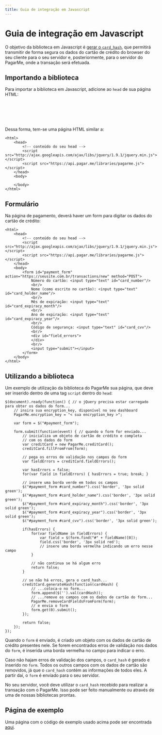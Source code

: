 ```yaml
---
title: Guia de integração em Javascript
---
```


# Guia de integração em Javascript

O objetivo da biblioteca em Javascript é [gerar o `card_hash`](/restful-api/card-hash), que permitirá transmitir de forma segura os dados do cartão de crédito do browser do seu cliente para o seu servidor e, posteriormente, para o servidor do PagarMe, onde a transação será efetuada.

## Importando a biblioteca

Para importar a biblioteca em Javascript, adicione ao `head` de sua página HTML:

<pre><code data-language="html"><script src="http://ajax.googleapis.com/ajax/libs/jquery/1.9.1/jquery.min.js"></script>
<script src="https://api.pagar.me/libraries/pagarme.js"></script>
</code></pre>

Dessa forma, tem-se uma página HTML similar a:

<pre><code data-language="html">&lt;html&gt;
    &lt;head&gt;
        &lt;!-- conte&uacute;do do seu head --&gt;
        &lt;script src=&quot;http://ajax.googleapis.com/ajax/libs/jquery/1.9.1/jquery.min.js&quot;&gt;&lt;/script&gt;
        &lt;script src=&quot;https://api.pagar.me/libraries/pagarme.js&quot;&gt;&lt;/script&gt;
    &lt;/head&gt;
    &lt;body&gt;
        <!-- conte&uacute;do da sua p&aacute;gina -->
    &lt;/body&gt;
&lt;/html&gt;
</code></pre>

## Formulário

Na página de pagamento, deverá haver um form para digitar os dados do cartão de crédito:

<pre><code data-language="html">&lt;html&gt;
    &lt;head&gt;
        &lt;!-- conte&uacute;do do seu head --&gt;
        &lt;script src=&quot;http://ajax.googleapis.com/ajax/libs/jquery/1.9.1/jquery.min.js&quot;&gt;&lt;/script&gt;
        &lt;script src=&quot;https://api.pagar.me/libraries/pagarme.js&quot;&gt;&lt;/script&gt;
    &lt;/head&gt;
    &lt;body&gt;
        &lt;form id=&quot;payment_form&quot; action=&quot;https://seusite.com.br/transactions/new&quot; method=&quot;POST&quot;&gt;
            Número do cartão: &lt;input type=&quot;text&quot; id=&quot;card_number&quot;/&gt;
            &lt;br/&gt;
            Nome (como escrito no cartão): &lt;input type=&quot;text&quot; id=&quot;card_holder_name&quot;/&gt;
            &lt;br/&gt;
            Mês de expiração: &lt;input type=&quot;text&quot; id=&quot;card_expiracy_month&quot;/&gt;
            &lt;br/&gt;
            Ano de expiração: &lt;input type=&quot;text&quot; id=&quot;card_expiracy_year&quot;/&gt;
            &lt;br/&gt;
            Código de segurança: &lt;input type=&quot;text&quot; id=&quot;card_cvv&quot;/&gt;
            &lt;br/&gt;
            &lt;div id=&quot;field_errors&quot;&gt;
            &lt;/div&gt;
            &lt;br/&gt;
            &lt;input type=&quot;submit&quot;&gt;&lt;/input&gt;
        &lt;/form&gt;
    &lt;/body&gt;
&lt;/html&gt;
</code></pre>

## Utilizando a biblioteca

Um exemplo de utilização da biblioteca do PagarMe sua página, que deve ser inserido dentro de uma tag `script` dentro do `head`:

<pre><code data-language="javascript">$(document).ready(function() { // o jQuery precisa estar carregado para obter os dados do form...
    // insira sua encryption_key, disponível no seu dashboard
    PagarMe.encryption_key = "< sua encryption_key >";

    var form = $("#payment_form");

    form.submit(function(event) { // quando o form for enviado...
        // inicializa um objeto de cartão de crédito e completa
        // com os dados do form
        var creditCard = new PagarMe.creditCard();
        creditCard.fillFromFrom(form);

        // pega os erros de validação nos campos do form
        var fieldErrors = creditCard.fieldErrors();

        var hasErrors = false;
        for(var field in fieldErrors) { hasErrors = true; break; }

        // insere uma borda verde em todos os campos
        $("#payment_form #card_number").css('border', '3px solid green');
        $("#payment_form #card_holder_name").css('border', '3px solid green');
        $("#payment_form #card_expiracy_month").css('border', '3px solid green');
        $("#payment_form #card_expiracy_year").css('border', '3px solid green');
        $("#payment_form #card_cvv").css('border', '3px solid green');

        if(hasErrors) {
            for(var fieldName in fieldErrors) {
                var field = $(form.find("#" + fieldName)[0]);
                field.css('border', '3px solid red');
                // insere uma borda vermelha indicando um erro nesse campo
            }

            // não continua se há algum erro
            return false;
        }

        // se não há erros, gera o card_hash...
        creditCard.generateHash(function(cardHash) {
            // ...coloca-o no form...
            form.append($('<input type="hidden" name="card_hash"/>').val(cardHash));
            // ...remove os campos com os dados de cartão do form...
            PagarMe.removeCardFieldsFromForm(form);
            // e envia o form
            form.get(0).submit();
        });

        return false;
    });
});
</code></pre>

Quando o `form` é enviado, é criado um objeto com os dados de cartão de crédito presentes nele. Se forem encontrados erros de validação nos dados do `form`, é inserida uma borda vermelha no campo para indicar o erro.

Caso não hajam erros de validação dos campos, o `card_hash` é gerado e inserido no `form`. Todos os outros campos com os dados de cartão são removidos, já que o `card_hash` contém as informações de todos eles. A partir daí, o `form` é enviado para o seu servidor.

No seu servidor, você deve utilizar o `card_hash` recebido para realizar a transação com o PagarMe. Isso pode ser feito manualmente ou através de uma de nossas bibliotecas prontas.

## Página de exemplo

Uma página com o código de exemplo usado acima pode ser encontrada [aqui](https://github.com/pagarme/).
